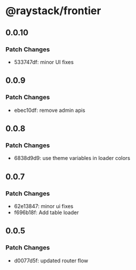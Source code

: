 # @raystack/frontier

## 0.0.10

### Patch Changes

- 533747df: minor UI fixes

## 0.0.9

### Patch Changes

- ebec10df: remove admin apis

## 0.0.8

### Patch Changes

- 6838d9d9: use theme variables in loader colors

## 0.0.7

### Patch Changes

- 62e13847: minor ui fixes
- f696b18f: Add table loader

## 0.0.5

### Patch Changes

- d0077d5f: updated router flow

